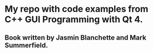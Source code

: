 # My repo with code examples from C++ GUI Programming with Qt 4.
## Book written by Jasmin Blanchette and Mark Summerfield.
